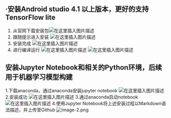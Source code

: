 ## ·安装Android studio 4.1 以上版本，更好的支持TensorFlow lite

 1. 从官网下载安装包![在这里插入图片描述](https://img-blog.csdnimg.cn/8a954a429ecf4807bcfa334dfd6a29c4.png?x-oss-process=image/watermark,type_d3F5LXplbmhlaQ,shadow_50,text_Q1NETiBAT2xkQTAxMQ==,size_20,color_FFFFFF,t_70,g_se,x_16)
 2. 跟随提示进入安装
 ![在这里插入图片描述](https://img-blog.csdnimg.cn/5a3a2460d6694007a04b1767dc415f8b.png?x-oss-process=image/watermark,type_d3F5LXplbmhlaQ,shadow_50,text_Q1NETiBAT2xkQTAxMQ==,size_20,color_FFFFFF,t_70,g_se,x_16)
 3. 安装完成
 ![在这里插入图片描述](https://img-blog.csdnimg.cn/6d893660faa0443887f6fe2cbe85c034.png?x-oss-process=image/watermark,type_d3F5LXplbmhlaQ,shadow_50,text_Q1NETiBAT2xkQTAxMQ==,size_20,color_FFFFFF,t_70,g_se,x_16)
 4. 进行编译运行
 ![在这里插入图片描述](https://img-blog.csdnimg.cn/76c7a4f796914c0bbee46b423e82ab78.png?x-oss-process=image/watermark,type_d3F5LXplbmhlaQ,shadow_50,text_Q1NETiBAT2xkQTAxMQ==,size_20,color_FFFFFF,t_70,g_se,x_16)
 ![在这里插入图片描述](https://img-blog.csdnimg.cn/5f7248bc0bff48bbac7eff45c35a95e8.png?x-oss-process=image/watermark,type_d3F5LXplbmhlaQ,shadow_50,text_Q1NETiBAT2xkQTAxMQ==,size_20,color_FFFFFF,t_70,g_se,x_16)
## 安装Jupyter Notebook和相关的Python环境，后续用于机器学习模型构建
 1.下载anaconda，通过anaconda安装jupyter notebook
 ![在这里插入图片描述](https://img-blog.csdnimg.cn/2289e6cc138443389cc4033d942b4717.png?x-oss-process=image/watermark,type_d3F5LXplbmhlaQ,shadow_50,text_Q1NETiBAT2xkQTAxMQ==,size_20,color_FFFFFF,t_70,g_se,x_16)
 2.安装成功
 ![在这里插入图片描述](https://img-blog.csdnimg.cn/7d0b1679a9494a9fb9454a0a5d108707.png?x-oss-process=image/watermark,type_d3F5LXplbmhlaQ,shadow_50,text_Q1NETiBAT2xkQTAxMQ==,size_20,color_FFFFFF,t_70,g_se,x_16)
3.通过anaconda启动notebook
![在这里插入图片描述](https://img-blog.csdnimg.cn/2a299d182bff44729c549ae65987472c.png?x-oss-process=image/watermark,type_d3F5LXplbmhlaQ,shadow_50,text_Q1NETiBAT2xkQTAxMQ==,size_20,color_FFFFFF,t_70,g_se,x_16)
4.使用Jupyter Notebook将上述安装过程以Markdown语
法描述，并上传至Github
![image-2.png](attachment:image-2.png)


```python

```
